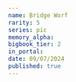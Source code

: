 ```yaml
---
name: Bridge Worf
rarity: 5
series: pic
memory_alpha:
bigbook_tier: 2
in_portal:
date: 09/07/2024
published: true
---
```



